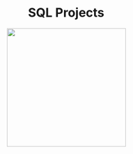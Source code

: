 <h1 align="center">SQL Projects</h1>

<p align="center">
    <img width="273px" src="https://github.com/blackcrowX/blackcrowX.github.io/blob/main/images/icons/sqlserver.png?raw=true"/>
</p>	
